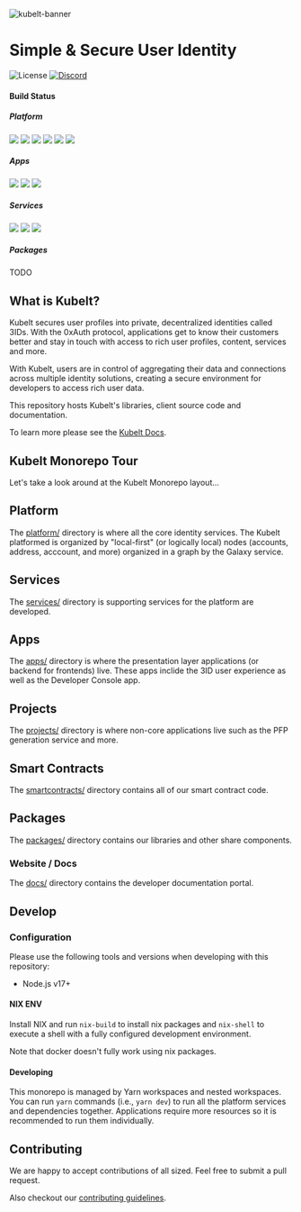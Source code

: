 ![kubelt-banner](https://user-images.githubusercontent.com/695698/198127215-272ee281-6a3c-49f9-8ca1-ebe0b07f249a.gif)

# Simple & Secure ‍User Identity

![License](https://img.shields.io/github/license/kubelt/kubelt)
[![Discord](https://img.shields.io/discord/790660849471062046?label=Discord)](https://discord.gg/UgwAsJf6C5)

#### Build Status

##### Platform

![](https://github.com/kubelt/kubelt/actions/workflows/main-galaxy.yaml/badge.svg)
![](https://github.com/kubelt/kubelt/actions/workflows/main-edges.yaml/badge.svg)
![](https://github.com/kubelt/kubelt/actions/workflows/main-starbase.yaml/badge.svg)
![](https://github.com/kubelt/kubelt/actions/workflows/main-access.yaml/badge.svg)
![](https://github.com/kubelt/kubelt/actions/workflows/main-address.yaml/badge.svg)
![](https://github.com/kubelt/kubelt/actions/workflows/main-account.yaml/badge.svg)

##### Apps

![](https://github.com/kubelt/kubelt/actions/workflows/main-profile.yaml/badge.svg)
![](https://github.com/kubelt/kubelt/actions/workflows/main-console.yaml/badge.svg)
![](https://github.com/kubelt/kubelt/actions/workflows/main-passport.yaml/badge.svg)

##### Services

![](https://github.com/kubelt/kubelt/actions/workflows/main-images.yaml/badge.svg)
![](https://github.com/kubelt/kubelt/actions/workflows/main-indexer.yaml/badge.svg)
![](https://github.com/kubelt/kubelt/actions/workflows/main-webhooks.yaml/badge.svg)

##### Packages

TODO

## What is Kubelt?

Kubelt secures user profiles into private, decentralized identities called 3IDs. With the 0xAuth protocol, applications get to know their customers better and stay in touch with access to rich user profiles, content, services and more.

With Kubelt, users are in control of aggregating their data and connections across multiple identity solutions, creating a secure environment for developers to access rich user data.

This repository hosts Kubelt's libraries, client source code and documentation.

To learn more please see the [Kubelt Docs](https://developers.kubelt.com).

## Kubelt Monorepo Tour

Let's take a look around at the Kubelt Monorepo layout...

## Platform

The [platform/](platform) directory is where all the core identity services. The Kubelt platformed is organized by "local-first" (or logically local) nodes (accounts, address, acccount, and more) organized in a graph by the Galaxy service.

## Services

The [services/](services) directory is supporting services for the platform are developed.

## Apps

The [apps/](apps) directory is where the presentation layer applications (or backend for frontends) live. These apps inclide the 3ID user experience as well as the Developer Console app.

## Projects

The [projects/](projects) directory is where non-core applications live such as the PFP generation service and more.

## Smart Contracts

The [smartcontracts/](smartcontracts/) directory contains all of our smart contract code.

## Packages

The [packages/](packages/) directory contains our libraries and other share components.

### Website / Docs

The [docs/](docs/) directory contains the developer documentation portal.

## Develop

### Configuration

Please use the following tools and versions when developing with this repository:

- Node.js v17+

#### NIX ENV

Install NIX and run `nix-build` to install nix packages and `nix-shell` to execute a shell with a fully configured development environment.

Note that docker doesn't fully work using nix packages.

#### Developing

This monorepo is managed by Yarn workspaces and nested workspaces. You can run `yarn` commands (i.e., `yarn dev`) to run all the platform services and dependencies together. Applications require more resources so it is recommended to run them individually.

## Contributing

We are happy to accept contributions of all sized. Feel free to submit a pull request.

Also checkout our [contributing guidelines](https://kubelt.com/docs).
